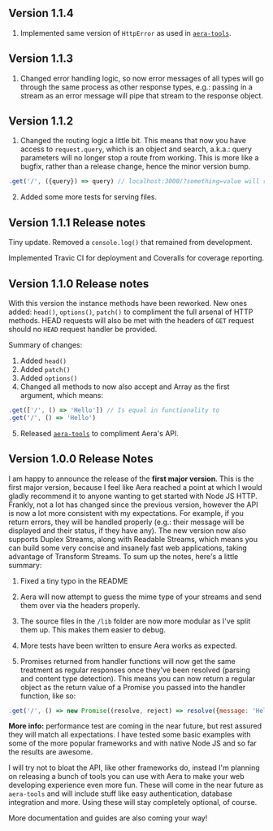 ## Version 1.1.4

  1. Implemented same version of `HttpError` as used in [`aera-tools`](https://www.npmjs.com/package/aera-tools).

## Version 1.1.3

  1. Changed error handling logic, so now error messages of all types will go through the same process as other response types, e.g.: passing in a stream as an error message will pipe that stream to the response object.

## Version 1.1.2

  1. Changed the routing logic a little bit. This means that now you have access to `request.query`, which is an object and search, a.k.a.: query parameters will no longer stop a route from working. This is more like a bugfix, rather than a release change, hence the minor version bump.
```js
.get('/', ({query}) => query) // localhost:3000/?something=value will respond with { "something": "value" }
```
  2. Added some more tests for serving files.

## Version 1.1.1 Release notes

Tiny update. Removed a `console.log()` that remained from development.

Implemented Travic CI for deployment and Coveralls for coverage reporting.

## Version 1.1.0 Release notes

With this version the instance methods have been reworked. New ones added: `head()`, `options()`, `patch()` to compliment the full arsenal of HTTP methods. HEAD requests will also be met with the headers of `GET` request should no `HEAD` request handler be provided.

Summary of changes:

  1. Added `head()`
  2. Added `patch()`
  3. Added `options()`
  4. Changed all methods to now also accept and Array as the first argument, which means:

```js
.get(['/', () => 'Hello']) // Is equal in functionality to
.get('/', () => 'Hello')
```

  5. Released [`aera-tools`](https://npmjs.com/package/aera-tools) to compliment Aera's API.

## Version 1.0.0 Release Notes

I am happy to announce the release of the **first major version**. This is the first major version, because I feel like Aera reached a point at which I would gladly recommend it to anyone wanting to get started with Node JS HTTP. Frankly, not a lot has changed since the previous version, however the API is now a lot more consistent with my expectations. For example, if you return errors, they will be handled properly (e.g.: their message will be displayed and their status, if they have any). The new version now also supports Duplex Streams, along with Readable Streams, which means you can build some very concise and insanely fast web applications, taking advantage of Transform Streams. To sum up the notes, here's a little summary:

  1. Fixed a tiny typo in the README

  2. Aera will now attempt to guess the mime type of your streams and send them over via the headers properly.

  3. The source files in the `/lib` folder are now more modular as I've split them up. This makes them easier to debug.

  4. More tests have been written to ensure Aera works as expected.

  5. Promises returned from handler functions will now get the same treatment as regular responses once they've been resolved (parsing and content type detection). This means you can now return a regular object as the return value of a Promise you passed into the handler function, like so:

```js
.get('/', () => new Promise((resolve, reject) => resolve({message: 'Hello'})))
```

**More info:** performance test are coming in the near future, but rest assured they will match all expectations. I have tested some basic examples with some of the more popular frameworks and with native Node JS and so far the results are awesome.

I will try not to bloat the API, like other frameworks do, instead I'm planning on releasing a bunch of tools you can use with Aera to make your web developing experience even more fun. These will come in the near future as `aera-tools` and will include stuff like easy authentication, database integration and more. Using these will stay completely optional, of course.

More documentation and guides are also coming your way!
